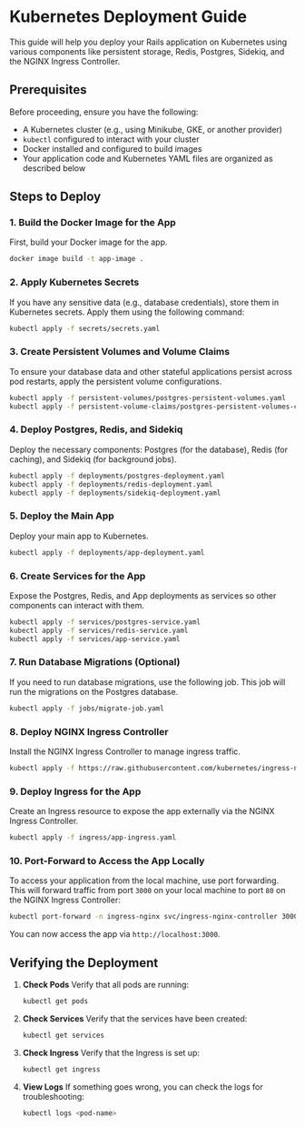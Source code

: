 # Kubernetes Deployment Guide

This guide will help you deploy your Rails application on Kubernetes using various components like persistent storage, Redis, Postgres, Sidekiq, and the NGINX Ingress Controller.

## Prerequisites
Before proceeding, ensure you have the following:
- A Kubernetes cluster (e.g., using Minikube, GKE, or another provider)
- `kubectl` configured to interact with your cluster
- Docker installed and configured to build images
- Your application code and Kubernetes YAML files are organized as described below

## Steps to Deploy

### 1. Build the Docker Image for the App
First, build your Docker image for the app.

```bash
docker image build -t app-image .
```

### 2. Apply Kubernetes Secrets
If you have any sensitive data (e.g., database credentials), store them in Kubernetes secrets. Apply them using the following command:

```bash
kubectl apply -f secrets/secrets.yaml
```

### 3. Create Persistent Volumes and Volume Claims
To ensure your database data and other stateful applications persist across pod restarts, apply the persistent volume configurations.

```bash
kubectl apply -f persistent-volumes/postgres-persistent-volumes.yaml
kubectl apply -f persistent-volume-claims/postgres-persistent-volumes-claims.yaml
```

### 4. Deploy Postgres, Redis, and Sidekiq
Deploy the necessary components: Postgres (for the database), Redis (for caching), and Sidekiq (for background jobs).

```bash
kubectl apply -f deployments/postgres-deployment.yaml
kubectl apply -f deployments/redis-deployment.yaml
kubectl apply -f deployments/sidekiq-deployment.yaml
```

### 5. Deploy the Main App
Deploy your main app to Kubernetes.

```bash
kubectl apply -f deployments/app-deployment.yaml
```

### 6. Create Services for the App
Expose the Postgres, Redis, and App deployments as services so other components can interact with them.

```bash
kubectl apply -f services/postgres-service.yaml
kubectl apply -f services/redis-service.yaml
kubectl apply -f services/app-service.yaml
```

### 7. Run Database Migrations (Optional)
If you need to run database migrations, use the following job. This job will run the migrations on the Postgres database.

```bash
kubectl apply -f jobs/migrate-job.yaml
```

### 8. Deploy NGINX Ingress Controller
Install the NGINX Ingress Controller to manage ingress traffic.

```bash
kubectl apply -f https://raw.githubusercontent.com/kubernetes/ingress-nginx/controller-v1.12.0-beta.0/deploy/static/provider/cloud/deploy.yaml
```

### 9. Deploy Ingress for the App
Create an Ingress resource to expose the app externally via the NGINX Ingress Controller.

```bash
kubectl apply -f ingress/app-ingress.yaml
```

### 10. Port-Forward to Access the App Locally
To access your application from the local machine, use port forwarding. This will forward traffic from port `3000` on your local machine to port `80` on the NGINX Ingress Controller:

```bash
kubectl port-forward -n ingress-nginx svc/ingress-nginx-controller 3000:80
```

You can now access the app via `http://localhost:3000`.

## Verifying the Deployment

1. **Check Pods**
   Verify that all pods are running:

   ```bash
   kubectl get pods
   ```

2. **Check Services**
   Verify that the services have been created:

   ```bash
   kubectl get services
   ```

3. **Check Ingress**
   Verify that the Ingress is set up:

   ```bash
   kubectl get ingress
   ```

4. **View Logs**
   If something goes wrong, you can check the logs for troubleshooting:

   ```bash
   kubectl logs <pod-name>
   ```
